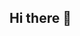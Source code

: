 ## Hi there 👋

<!--
**himanshu07770/himanshu07770** is a ✨ _special_ ✨ repository because its `README.md` (this file) appears on your GitHub profile.
😄 I am Himanshu Choudhary currently in my final year of Computer Engineering(with specialization in information Technology) at J.C. Bose University of Science and Technology, YMCA 😄
Here are some ideas to get you started:

- 🔭 I’m currently working on ...
- 🌱 I’m currently learning ...
- 👯 I’m looking to collaborate on ...
- 🤔 I’m looking for help with ...
- 💬 Ask me about ...
- 📫 How to reach me: ...
- 😄 Pronouns: ...
- ⚡ Fun fact: ...
-->
